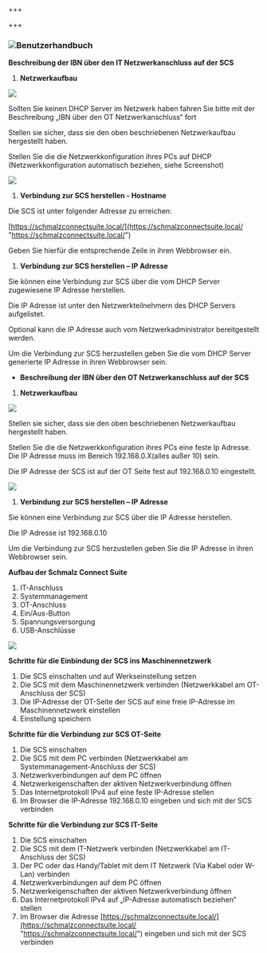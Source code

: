 +++

+++
### **![](/aufbau-scs.png)Benutzerhandbuch**

**Beschreibung der IBN über den IT Netzwerkanschluss auf der SCS**

1. **Netzwerkaufbau**

![](/Bild2.png)

Sollten Sie keinen DHCP Server im Netzwerk haben fahren Sie bitte mit der Beschreibung „IBN über den OT  Netzwerkanschluss“ fort

Stellen sie sicher, dass sie den oben beschriebenen Netzwerkaufbau hergestellt haben.

Stellen Sie die die Netzwerkkonfiguration ihres PCs auf DHCP (Netzwerkkonfiguration automatisch beziehen, siehe Screenshot)

![](/Bild3.png)

1. **Verbindung zur SCS herstellen - Hostname**

Die SCS ist unter folgender Adresse zu erreichen:

[https://schmalzconnectsuite.local/](https://schmalzconnectsuite.local/ "https://schmalzconnectsuite.local/")

Geben Sie hierfür die entsprechende Zeile in ihren Webbrowser ein.

1. **Verbindung zur SCS herstellen – IP Adresse**

Sie können eine Verbindung zur SCS über die vom DHCP Server zugewiesene IP Adresse herstellen.

Die IP Adresse ist unter den Netzwerkteilnehmern des DHCP Servers aufgelistet.

Optional kann die IP Adresse auch vom Netzwerkadministrator bereitgestellt werden.

Um die Verbindung zur SCS herzustellen geben Sie die vom DHCP Server generierte IP Adresse in ihren Webbrowser sein.

* **Beschreibung der IBN über den OT Netzwerkanschluss auf der SCS**

1. **Netzwerkaufbau**

![](/Bild4.png)

Stellen sie sicher, dass sie den oben beschriebenen Netzwerkaufbau hergestellt haben.

Stellen Sie die die Netzwerkkonfiguration ihres PCs eine feste Ip Adresse. Die IP Adresse muss im Bereich 192.168.0.X(alles außer 10) sein.

Die IP Adresse der SCS ist auf der OT Seite fest auf 192.168.0.10 eingestellt.

![](/Bild5.png)

1. **Verbindung zur SCS herstellen – IP Adresse**

Sie können eine Verbindung zur SCS über die IP Adresse herstellen.

Die IP Adresse ist 192.168.0.10

Um die Verbindung zur SCS herzustellen geben Sie die IP Adresse in ihren Webbrowser sein.

**Aufbau der Schmalz Connect Suite**

1. IT-Anschluss
2. Systemmanagement
3. OT-Anschluss
4. Ein/Aus-Button
5. Spannungsversorgung
6. USB-Anschlüsse

![](/aufbau-scs.png)

**Schritte für die Einbindung der SCS ins Maschinennetzwerk**

1. Die SCS einschalten und auf Werkseinstellung setzen
2. Die SCS mit dem Maschinennetzwerk verbinden (Netzwerkkabel am OT-Anschluss der SCS)
3. Die IP-Adresse der OT-Seite der SCS auf eine freie IP-Adresse im Maschinennetzwerk einstellen 
4. Einstellung speichern

**Schritte für die Verbindung zur SCS OT-Seite**

1. Die SCS einschalten
2. Die SCS mit dem PC verbinden (Netzwerkkabel am Systemmanagement-Anschluss der SCS)
3. Netzwerkverbindungen auf dem PC öffnen
4.  Netzwerkeigenschaften der aktiven Netzwerkverbindung öffnen
5. Das Internetprotokoll IPv4 auf eine feste IP-Adresse stellen
6. Im Browser die IP-Adresse 192.168.0.10 eingeben und sich mit der SCS verbinden

**Schritte für die Verbindung zur SCS IT-Seite**

1. Die SCS einschalten
2. Die SCS mit dem IT-Netzwerk verbinden (Netzwerkkabel am IT-Anschluss der SCS)
3. Der PC oder das Handy/Tablet mit dem IT Netzwerk (Via Kabel oder W-Lan) verbinden
4. Netzwerkverbindungen auf dem PC öffnen
5.  Netzwerkeigenschaften der aktiven Netzwerkverbindung öffnen
6. Das Internetprotokoll IPv4 auf „IP-Adresse automatisch beziehen“ stellen
7. Im Browser die Adresse [https://schmalzconnectsuite.local/](https://schmalzconnectsuite.local/ "https://schmalzconnectsuite.local/") eingeben und sich mit der SCS verbinden